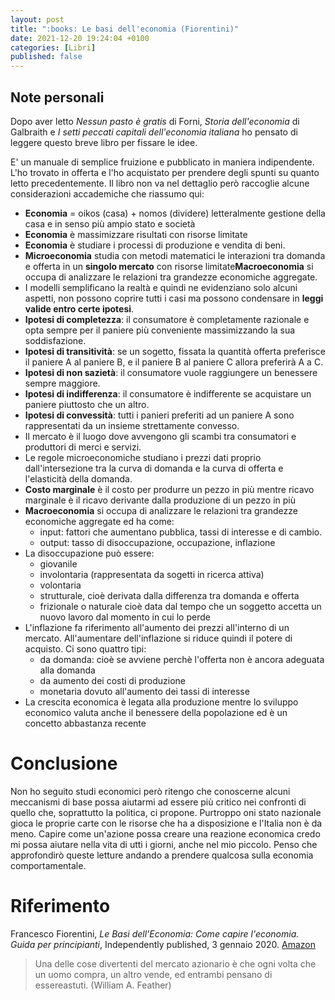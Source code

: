 ```yaml
---
layout: post
title: ":books: Le basi dell'economia (Fiorentini)"
date: 2021-12-20 19:24:04 +0100
categories: [Libri]
published: false
---
```

## Note personali
Dopo aver letto _Nessun pasto è gratis_ di Forni, _Storia dell'economia_ di Galbraith e _I setti peccati capitali dell'economia italiana_ ho pensato di leggere questo breve libro per fissare le idee.

E' un manuale di semplice fruizione e pubblicato in maniera indipendente. L'ho trovato in offerta e l'ho acquistato per prendere degli spunti su quanto letto precedentemente. Il libro non va nel dettaglio però raccoglie alcune considerazioni accademiche che riassumo qui:

- **Economia** = oikos (casa) + nomos (dividere) letteralmente gestione della casa e in senso più ampio stato e società
- **Economia** è massimizzare risultati con risorse limitate
- **Economia** è studiare i processi di produzione e vendita di beni.
- **Microeconomia** studia con metodi matematici le interazioni tra domanda e offerta in un **singolo mercato** con risorse limitate**Macroeconomia** si occupa di analizzare le relazioni tra grandezze economiche aggregate.
- I modelli semplificano la realtà e quindi ne evidenziano solo alcuni aspetti, non possono coprire tutti i casi ma possono condensare in **leggi valide entro certe ipotesi**.
- **Ipotesi di completezza**: il consumatore è completamente razionale e opta sempre per il paniere più conveniente massimizzando la sua soddisfazione.
- **Ipotesi di transitività**: se un sogetto, fissata la quantità offerta preferisce il paniere A al paniere B, e il paniere B al paniere C allora preferirà A a C.
- **Ipotesi di non sazietà**: il consumatore vuole raggiungere un benessere sempre maggiore.
- **Ipotesi di indifferenza**: il consumatore è indifferente se acquistare un paniere piuttosto che un altro.
- **Ipotesi di convessità**: tutti i panieri preferiti ad un paniere A sono rappresentati da un insieme strettamente convesso.
- Il mercato è il luogo dove avvengono gli scambi tra consumatori e produttori di merci e servizi.
- Le regole microeconomiche studiano i prezzi dati proprio dall'intersezione tra la curva di domanda e la curva di offerta e l'elasticità della domanda.
- **Costo marginale** è il costo per produrre un pezzo in più mentre ricavo marginale è il ricavo derivante dalla produzione di un pezzo in più
- **Macroeconomia** si occupa di analizzare le relazioni tra grandezze economiche aggregate ed ha come:
    - input: fattori che aumentano pubblica, tassi di interesse e di cambio.
    - output: tasso di disoccupazione, occupazione, inflazione
- La disoccupazione può essere:
    - giovanile
    - involontaria (rappresentata da sogetti in ricerca attiva)
    - volontaria
    - strutturale, cioè derivata dalla differenza tra domanda e offerta
    - frizionale o naturale cioè data dal tempo che un soggetto accetta un nuovo lavoro dal momento in cui lo perde
- L'inflazione fa riferimento all'aumento dei prezzi all'interno di un mercato. All'aumentare dell'inflazione si riduce quindi il potere di acquisto. Ci sono quattro tipi:
    - da domanda: cioè se avviene perchè l'offerta non è ancora adeguata alla domanda
    - da aumento dei costi di produzione
    - monetaria dovuto all'aumento dei tassi di interesse
- La crescita economica è legata alla produzione mentre lo sviluppo economico valuta anche il benessere della popolazione ed è un concetto abbastanza recente

# Conclusione

Non ho seguito studi economici però ritengo che conoscerne alcuni meccanismi di base possa aiutarmi ad essere più critico nei confronti di quello che, soprattutto la politica, ci propone. Purtroppo oni stato nazionale gioca le proprie carte con le risorse che ha a disposizione e l'Italia non è da meno.
Capire come un'azione possa creare una reazione economica credo mi possa aiutare nella vita di utti i giorni, anche nel mio piccolo.
Penso che approfondirò queste letture andando a prendere qualcosa sulla economia comportamentale.

# Riferimento

Francesco Fiorentini, _Le Basi dell'Economia: Come capire l'economia. Guida per principianti_, Independently published, 3 gennaio 2020. [Amazon](https://www.amazon.it/Basi-dellEconomia-capire-leconomia-principianti/dp/1654743186/ref=tmm_pap_swatch_0?_encoding=UTF8&qid=1629662513&sr=8-1)

> Una delle cose divertenti del mercato azionario è che ogni volta che un uomo compra, un altro vende, ed entrambi pensano di essereastuti. (William A. Feather)
